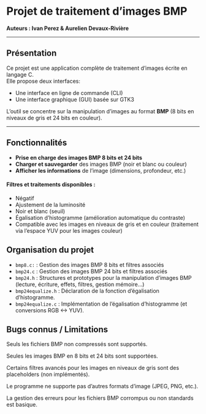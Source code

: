 # Projet de traitement d’images BMP

**Auteurs : Ivan Perez & Aurelien Devaux-Rivière**

---

## Présentation

Ce projet est une application complète de traitement d’images écrite en langage C.  
Elle propose deux interfaces:
- Une interface en ligne de commande (CLI)
- Une interface graphique (GUI) basée sur GTK3

L’outil se concentre sur la manipulation d’images au format **BMP** (8 bits en niveaux de gris et 24 bits en couleur).

---

## Fonctionnalités

- **Prise en charge des images BMP 8 bits et 24 bits**
- **Charger et sauvegarder** des images BMP (noir et blanc ou couleur)
- **Afficher les informations** de l’image (dimensions, profondeur, etc.)

#### Filtres et traitements disponibles :
- Négatif
- Ajustement de la luminosité
- Noir et blanc (seuil)
- Égalisation d’histogramme (amélioration automatique du contraste)
- Compatible avec les images en niveaux de gris et en couleur (traitement via l’espace YUV pour les images couleur)

## Organisation du projet
- `bmp8.c:` : Gestion des images BMP 8 bits et filtres associés
- `bmp24.c` : Gestion des images BMP 24 bits et filtres associés
- `bmp24.h` : Structures et prototypes pour la manipulation d’images BMP (lecture, écriture, effets, filtres, gestion mémoire…)
- `bmp24equalize.h` : Déclaration de la fonction d’égalisation d’histogramme.
- `bmp24equalize.c` : Implémentation de l’égalisation d’histogramme (et conversions RGB <-> YUV).

## Bugs connus / Limitations

Seuls les fichiers BMP non compressés sont supportés.

Seules les images BMP en 8 bits et 24 bits sont supportées.

Certains filtres avancés pour les images en niveaux de gris sont des placeholders (non implémentés).

Le programme ne supporte pas d’autres formats d’image (JPEG, PNG, etc.).

La gestion des erreurs pour les fichiers BMP corrompus ou non standards est basique.
